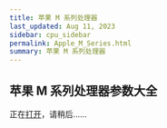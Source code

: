```yaml
---
title: 苹果 M 系列处理器
last_updated: Aug 11, 2023
sidebar: cpu_sidebar
permalink: Apple_M_Series.html
summary: 苹果 M 系列处理器
---
```


## 苹果 M 系列处理器参数大全

正在<a href="/apple-chip/?type=M" target="_blank">打开</a>，请稍后……

<script type="text/javascript">
    window.location = '/apple-chip/?type=M'
</script>